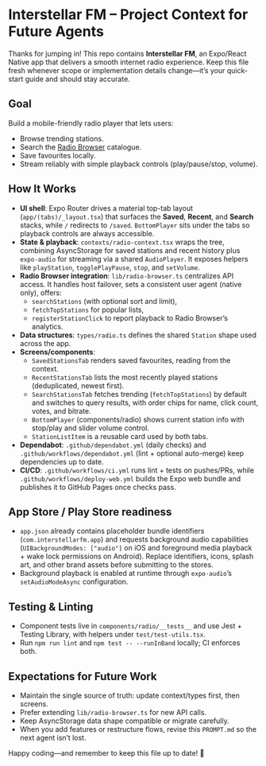 # Interstellar FM – Project Context for Future Agents

Thanks for jumping in! This repo contains **Interstellar FM**, an Expo/React Native app that delivers a smooth internet radio experience. Keep this file fresh whenever scope or implementation details change—it’s your quick-start guide and should stay accurate.

## Goal
Build a mobile-friendly radio player that lets users:
- Browse trending stations.
- Search the [Radio Browser](https://api.radio-browser.info/) catalogue.
- Save favourites locally.
- Stream reliably with simple playback controls (play/pause/stop, volume).

## How It Works
- **UI shell**: Expo Router drives a material top-tab layout (`app/(tabs)/_layout.tsx`) that surfaces the **Saved**, **Recent**, and **Search** stacks, while `/` redirects to `/saved`. `BottomPlayer` sits under the tabs so playback controls are always accessible.
- **State & playback**: `contexts/radio-context.tsx` wraps the tree, combining AsyncStorage for saved stations and recent history plus `expo-audio` for streaming via a shared `AudioPlayer`. It exposes helpers like `playStation`, `togglePlayPause`, `stop`, and `setVolume`.
- **Radio Browser integration**: `lib/radio-browser.ts` centralizes API access. It handles host failover, sets a consistent user agent (native only), offers:
  - `searchStations` (with optional sort and limit),
  - `fetchTopStations` for popular lists,
  - `registerStationClick` to report playback to Radio Browser’s analytics.
- **Data structures**: `types/radio.ts` defines the shared `Station` shape used across the app.
- **Screens/components**:
  - `SavedStationsTab` renders saved favourites, reading from the context.
  - `RecentStationsTab` lists the most recently played stations (deduplicated, newest first).
  - `SearchStationsTab` fetches trending (`fetchTopStations`) by default and switches to query results, with order chips for name, click count, votes, and bitrate.
  - `BottomPlayer` (components/radio) shows current station info with stop/play and slider volume control.
  - `StationListItem` is a reusable card used by both tabs.
- **Dependabot**: `.github/dependabot.yml` (daily checks) and `.github/workflows/dependabot.yml` (lint + optional auto-merge) keep dependencies up to date.
- **CI/CD**: `.github/workflows/ci.yml` runs lint + tests on pushes/PRs, while `.github/workflows/deploy-web.yml` builds the Expo web bundle and publishes it to GitHub Pages once checks pass.

## App Store / Play Store readiness
- `app.json` already contains placeholder bundle identifiers (`com.interstellarfm.app`) and requests background audio capabilities (`UIBackgroundModes: ["audio"]` on iOS and foreground media playback + wake lock permissions on Android). Replace identifiers, icons, splash art, and other brand assets before submitting to the stores.
- Background playback is enabled at runtime through `expo-audio`’s `setAudioModeAsync` configuration.

## Testing & Linting
- Component tests live in `components/radio/__tests__` and use Jest + Testing Library, with helpers under `test/test-utils.tsx`.
- Run `npm run lint` and `npm test -- --runInBand` locally; CI enforces both.

## Expectations for Future Work
- Maintain the single source of truth: update context/types first, then screens.
- Prefer extending `lib/radio-browser.ts` for new API calls.
- Keep AsyncStorage data shape compatible or migrate carefully.
- When you add features or restructure flows, revise this `PROMPT.md` so the next agent isn’t lost.

Happy coding—and remember to keep this file up to date! 💫
